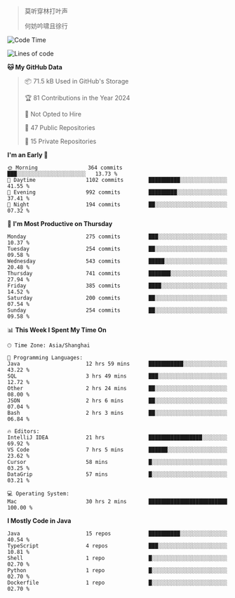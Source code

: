 > 莫听穿林打叶声
> 
> 何妨吟啸且徐行

<!-- ![Github Stats](https://github-readme-stats.vercel.app/api?username=catch6&count_private=true&show_icons=true&theme=gruvbox) -->

<!-- ![Top Langs](https://github-readme-stats.vercel.app/api/top-langs/?username=catch6&layout=compact) -->

<!--START_SECTION:waka-->
![Code Time](http://img.shields.io/badge/Code%20Time-1%2C680%20hrs%2043%20mins-blue)

![Lines of code](https://img.shields.io/badge/From%20Hello%20World%20I%27ve%20Written-9.4%20million%20lines%20of%20code-blue)

**🐱 My GitHub Data** 

> 📦 71.5 kB Used in GitHub's Storage 
 > 
> 🏆 81 Contributions in the Year 2024
 > 
> 🚫 Not Opted to Hire
 > 
> 📜 47 Public Repositories 
 > 
> 🔑 15 Private Repositories 
 > 
**I'm an Early 🐤** 

```text
🌞 Morning                364 commits         ███░░░░░░░░░░░░░░░░░░░░░░   13.73 % 
🌆 Daytime                1102 commits        ██████████░░░░░░░░░░░░░░░   41.55 % 
🌃 Evening                992 commits         █████████░░░░░░░░░░░░░░░░   37.41 % 
🌙 Night                  194 commits         ██░░░░░░░░░░░░░░░░░░░░░░░   07.32 % 
```
📅 **I'm Most Productive on Thursday** 

```text
Monday                   275 commits         ███░░░░░░░░░░░░░░░░░░░░░░   10.37 % 
Tuesday                  254 commits         ██░░░░░░░░░░░░░░░░░░░░░░░   09.58 % 
Wednesday                543 commits         █████░░░░░░░░░░░░░░░░░░░░   20.48 % 
Thursday                 741 commits         ███████░░░░░░░░░░░░░░░░░░   27.94 % 
Friday                   385 commits         ████░░░░░░░░░░░░░░░░░░░░░   14.52 % 
Saturday                 200 commits         ██░░░░░░░░░░░░░░░░░░░░░░░   07.54 % 
Sunday                   254 commits         ██░░░░░░░░░░░░░░░░░░░░░░░   09.58 % 
```


📊 **This Week I Spent My Time On** 

```text
🕑︎ Time Zone: Asia/Shanghai

💬 Programming Languages: 
Java                     12 hrs 59 mins      ███████████░░░░░░░░░░░░░░   43.22 % 
SQL                      3 hrs 49 mins       ███░░░░░░░░░░░░░░░░░░░░░░   12.72 % 
Other                    2 hrs 24 mins       ██░░░░░░░░░░░░░░░░░░░░░░░   08.00 % 
JSON                     2 hrs 6 mins        ██░░░░░░░░░░░░░░░░░░░░░░░   07.04 % 
Bash                     2 hrs 3 mins        ██░░░░░░░░░░░░░░░░░░░░░░░   06.84 % 

🔥 Editors: 
IntelliJ IDEA            21 hrs              █████████████████░░░░░░░░   69.92 % 
VS Code                  7 hrs 5 mins        ██████░░░░░░░░░░░░░░░░░░░   23.62 % 
Cursor                   58 mins             █░░░░░░░░░░░░░░░░░░░░░░░░   03.25 % 
DataGrip                 57 mins             █░░░░░░░░░░░░░░░░░░░░░░░░   03.21 % 

💻 Operating System: 
Mac                      30 hrs 2 mins       █████████████████████████   100.00 % 
```

**I Mostly Code in Java** 

```text
Java                     15 repos            ██████████░░░░░░░░░░░░░░░   40.54 % 
TypeScript               4 repos             ███░░░░░░░░░░░░░░░░░░░░░░   10.81 % 
Shell                    1 repo              █░░░░░░░░░░░░░░░░░░░░░░░░   02.70 % 
Python                   1 repo              █░░░░░░░░░░░░░░░░░░░░░░░░   02.70 % 
Dockerfile               1 repo              █░░░░░░░░░░░░░░░░░░░░░░░░   02.70 % 
```




<!--END_SECTION:waka-->
